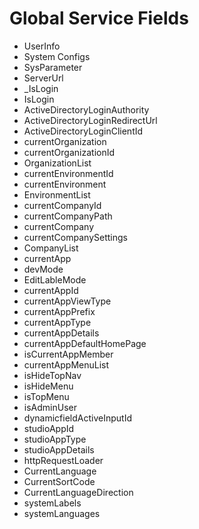 # Global Service Fields

  - UserInfo
  - System Configs
  - SysParameter
  - ServerUrl
  - _IsLogin
  - IsLogin
  - ActiveDirectoryLoginAuthority
  - ActiveDirectoryLoginRedirectUrl
  - ActiveDirectoryLoginClientId
  - currentOrganization
  - currentOrganizationId
  - OrganizationList
  - currentEnvironmentId
  - currentEnvironment
  - EnvironmentList
  - currentCompanyId
  - currentCompanyPath
  - currentCompany
  - currentCompanySettings
  - CompanyList
  - currentApp
  - devMode
  - EditLableMode
  - currentAppId
  - currentAppViewType
  - currentAppPrefix
  - currentAppType
  - currentAppDetails
  - currentAppDefaultHomePage
  - isCurrentAppMember
  - currentAppMenuList
  - isHideTopNav
  - isHideMenu
  - isTopMenu
  - isAdminUser
  - dynamicfieldActiveInputId
  - studioAppId
  - studioAppType
  - studioAppDetails
  - httpRequestLoader
  - CurrentLanguage
  - CurrentSortCode
  - CurrentLanguageDirection
  - systemLabels
  - systemLanguages